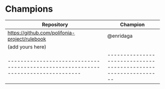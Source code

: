 # Champions

| Repository                                                                        | Champion                                                       |
| --------------------------------------------------------------------------------- | -------------------------------------------------------------- |
| https://github.com/polifonia-project/rulebook                                     | @enridaga                                                      |
| (add yours here)                                                                  |                                                                |
| --------------------------------------------------------------------------------- | -------------------------------------------------------------- |

